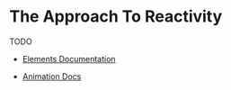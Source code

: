 # The Approach To Reactivity

TODO

- [Elements Documentation](docs/Elements.md)

- [Animation Docs](docs/Animation.md)
